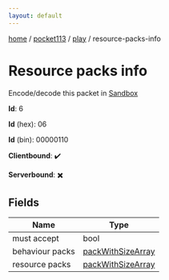 ```yaml
---
layout: default
---
```


[home](/)  /  [pocket113](/protocol/pocket113)  /  [play](/protocol/pocket113/play)  /  resource-packs-info

# Resource packs info

Encode/decode this packet in [Sandbox](../../../sandbox/pocket113#Play.ResourcePacksInfo)

**Id**: 6

**Id** (hex): 06

**Id** (bin): 00000110

**Clientbound**: ✔️

**Serverbound**: ✖️

## Fields

Name | Type
---|---
must accept | bool
behaviour packs | [packWithSizeArray](/protocol/pocket113/arrays)
resource packs | [packWithSizeArray](/protocol/pocket113/arrays)
